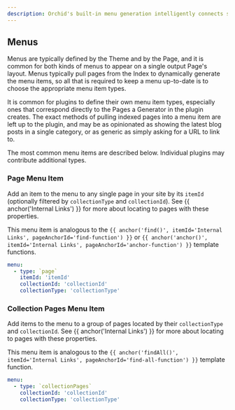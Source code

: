 ```yaml
---
description: Orchid's built-in menu generation intelligently connects site structure to site menus which adapt themselves to site content.
---
```


## Menus

Menus are typically defined by the Theme and by the Page, and it is common for both kinds of menus to appear on a single
output Page's layout. Menus typically pull pages from the Index to dynamically generate the menu items, so all that
is required to keep a menu up-to-date is to choose the appropriate menu item types.

It is common for plugins to define their own menu item types, especially ones that correspond directly to the Pages a
Generator in the plugin creates. The exact methods of pulling indexed pages into a menu item are left up to the plugin, 
and may be as opinionated as showing the latest blog posts in a single category, or as generic as simply asking for a 
URL to link to.

The most common menu items are described below. Individual plugins may contribute additional types.

### Page Menu Item

Add an item to the menu to any single page in your site by its `itemId` (optionally filtered by `collectionType` and 
`collectionId`). See {{ anchor('Internal Links') }} for more about locating to pages with these properties.

This menu item is analogous to the `{{ anchor('find()', itemId='Internal Links', pageAnchorId='find-function') }}` or 
`{{ anchor('anchor()', itemId='Internal Links', pageAnchorId='anchor-function') }}` template functions.

```yaml
menu: 
  - type: `page`
    itemId: 'itemId'
    collectionId: 'collectionId'
    collectionType: 'collectionType'
```

### Collection Pages Menu Item

Add items to the menu to a group of pages located by their `collectionType` and `collectionId`. See 
{{ anchor('Internal Links') }} for more about locating to pages with these properties.

This menu item is analogous to the 
`{{ anchor('findAll()', itemId='Internal Links', pageAnchorId='find-all-function') }}` template function.

```yaml
menu: 
  - type: `collectionPages`
    collectionId: 'collectionId'
    collectionType: 'collectionType'
```
